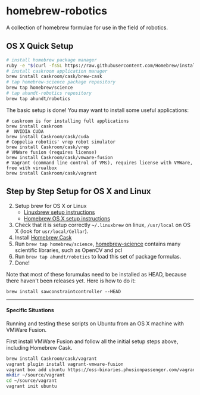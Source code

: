# homebrew-robotics

A collection of homebrew formulae for use in the field of robotics.

## OS X Quick Setup

```bash
# install homebrew package manager
ruby -e "$(curl -fsSL https://raw.githubusercontent.com/Homebrew/install/master/install)"
# install caskroom application manager
brew install caskroom/cask/brew-cask
# tap homebrew-science package repository
brew tap homebrew/science
# tap ahundt-robotics repository
brew tap ahundt/robotics
```

The basic setup is done! You may want to install some useful applications:

```
# caskroom is for installing full applications
brew install caskroom
#  NVIDIA CUDA
brew install Caskroom/cask/cuda
# Coppelia robotics' vrep robot simulator
brew install Caskroom/cask/vrep
# VMWare fusion (requires license)
brew install Caskroom/cask/vmware-fusion
# Vagrant (command line control of VMs), requires license with VMWare, free with virualbox
brew install Caskroom/cask/vagrant
```

## Step by Step Setup for OS X and Linux

2) Setup brew for OS X or Linux
    - [Linuxbrew setup instructions](https://github.com/Homebrew/linuxbrew/wiki/Standalone-Installation)
    - [Homebrew OS X setup instructions](http://brew.sh/)
3) Check that it is setup correctly `~/.linuxbrew` on linux, `/usr/local` on OS X (look for `usr/local/Cellar`).
4) Install [Homebrew Cask](http://caskroom.io/)
5) Run `brew tap homebrew/science`, [homebrew-science](http://brew.sh/homebrew-science/) contains many scientific libraries, such as OpenCV and pcl
6) Run `brew tap ahundt/robotics` to load this set of package formulas.
7) Done!


Note that most of these forumulas need to be installed as HEAD, because there haven't been releases yet. Here is how to do it:

`brew install sawconstraintcontroller --HEAD`



---------------


#### Specific Situations

Running and testing these scripts on Ubuntu from an OS X machine with VMWare Fusion.

First install VMWare Fusion and follow all the initial setup steps above, including Homebrew Cask.


```bash
brew install Caskroom/cask/vagrant
vagrant plugin install vagrant-vmware-fusion
vagrant box add ubuntu https://oss-binaries.phusionpassenger.com/vagrant/boxes/latest/ubuntu-14.04-amd64-vmwarefusion.box
mkdir ~/source/vagrant
cd ~/source/vagrant
vagrant init ubuntu

```
